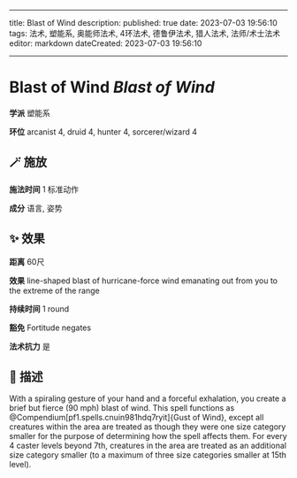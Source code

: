 
---
title: Blast of Wind
description: 
published: true
date: 2023-07-03 19:56:10
tags: 法术, 塑能系, 奥能师法术, 4环法术, 德鲁伊法术, 猎人法术, 法师/术士法术
editor: markdown
dateCreated: 2023-07-03 19:56:10

---

# **Blast of Wind** *Blast of Wind*

**学派** 塑能系 

**环位** arcanist 4, druid 4, hunter 4, sorcerer/wizard 4

## 🪄 施放

**施法时间** 1 标准动作

**成分** 语言, 姿势

## ✨ 效果  

**距离** 60尺 

**效果** line-shaped blast of hurricane-force wind emanating out from you to the extreme of the range 

**持续时间** 1 round 

**豁免** Fortitude negates

**法术抗力** 是

## 📖 描述

With a spiraling gesture of your hand and a forceful exhalation, you create a brief but fierce (90 mph) blast of wind. This spell functions as @Compendium[pf1.spells.cnuin981hdq7ryit]{Gust of Wind}, except all creatures within the area are treated as though they were one size category smaller for the purpose of determining how the spell affects them. For every 4 caster levels beyond 7th, creatures in the area are treated as an additional size category smaller (to a maximum of three size categories smaller at 15th level).
    